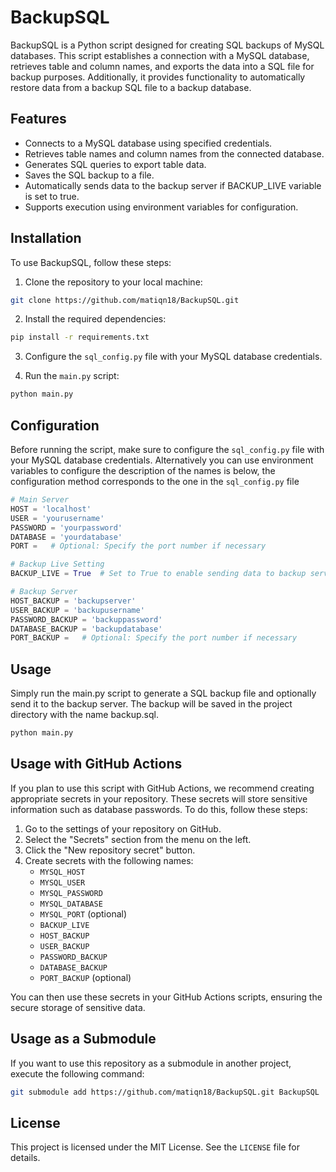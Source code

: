# BackupSQL

BackupSQL is a Python script designed for creating SQL backups of MySQL databases. This script establishes a connection with a MySQL database, retrieves table and column names, and exports the data into a SQL file for backup purposes. Additionally, it provides functionality to automatically restore data from a backup SQL file to a backup database.

## Features

- Connects to a MySQL database using specified credentials.
- Retrieves table names and column names from the connected database.
- Generates SQL queries to export table data.
- Saves the SQL backup to a file.
- Automatically sends data to the backup server if BACKUP_LIVE variable is set to true.
- Supports execution using environment variables for configuration.

## Installation

To use BackupSQL, follow these steps:

1. Clone the repository to your local machine:

```bash
git clone https://github.com/matiqn18/BackupSQL.git
```

2. Install the required dependencies:
   
```bash
pip install -r requirements.txt
```

3. Configure the `sql_config.py` file with your MySQL database credentials.

4. Run the `main.py` script:

```bash
python main.py
```

## Configuration

Before running the script, make sure to configure the `sql_config.py` file with your MySQL database credentials. Alternatively you can use environment variables to configure the description of the names is below, the configuration method corresponds to the one in the `sql_config.py` file

```python
# Main Server
HOST = 'localhost'
USER = 'yourusername'
PASSWORD = 'yourpassword'
DATABASE = 'yourdatabase'
PORT =   # Optional: Specify the port number if necessary

# Backup Live Setting
BACKUP_LIVE = True  # Set to True to enable sending data to backup server

# Backup Server
HOST_BACKUP = 'backupserver'
USER_BACKUP = 'backupusername'
PASSWORD_BACKUP = 'backuppassword'
DATABASE_BACKUP = 'backupdatabase'
PORT_BACKUP =   # Optional: Specify the port number if necessary
```

## Usage
Simply run the main.py script to generate a SQL backup file and optionally send it to the backup server. The backup will be saved in the project directory with the name backup.sql. 

```bash
python main.py
```

## Usage with GitHub Actions

If you plan to use this script with GitHub Actions, we recommend creating appropriate secrets in your repository. These secrets will store sensitive information such as database passwords. To do this, follow these steps:

1. Go to the settings of your repository on GitHub.
2. Select the "Secrets" section from the menu on the left.
3. Click the "New repository secret" button.
4. Create secrets with the following names:
   - `MYSQL_HOST`
   - `MYSQL_USER`
   - `MYSQL_PASSWORD`
   - `MYSQL_DATABASE`
   - `MYSQL_PORT` (optional)
   - `BACKUP_LIVE`
   - `HOST_BACKUP`
   - `USER_BACKUP`
   - `PASSWORD_BACKUP`
   - `DATABASE_BACKUP`
   - `PORT_BACKUP` (optional)

You can then use these secrets in your GitHub Actions scripts, ensuring the secure storage of sensitive data.

## Usage as a Submodule

If you want to use this repository as a submodule in another project, execute the following command:

```bash
git submodule add https://github.com/matiqn18/BackupSQL.git BackupSQL
```

## License
This project is licensed under the MIT License. See the `LICENSE` file for details.
